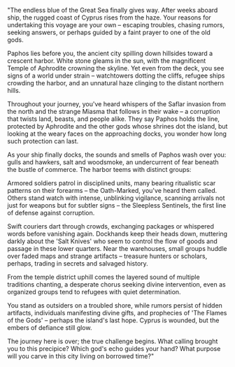 "The endless blue of the Great Sea finally gives way. After weeks aboard ship, the rugged coast of Cyprus rises from the haze. Your reasons for undertaking this voyage are your own – escaping troubles, chasing rumors, seeking answers, or perhaps guided by a faint prayer to one of the old gods.

Paphos lies before you, the ancient city spilling down hillsides toward a crescent harbor. White stone gleams in the sun, with the magnificent Temple of Aphrodite crowning the skyline. Yet even from the deck, you see signs of a world under strain – watchtowers dotting the cliffs, refugee ships crowding the harbor, and an unnatural haze clinging to the distant northern hills.

Throughout your journey, you've heard whispers of the Saflar invasion from the north and the strange Miasma that follows in their wake – a corruption that twists land, beasts, and people alike. They say Paphos holds the line, protected by Aphrodite and the other gods whose shrines dot the island, but looking at the weary faces on the approaching docks, you wonder how long such protection can last.

As your ship finally docks, the sounds and smells of Paphos wash over you: gulls and hawkers, salt and woodsmoke, an undercurrent of fear beneath the bustle of commerce. The harbor teems with distinct groups:

Armored soldiers patrol in disciplined units, many bearing ritualistic scar patterns on their forearms – the Oath-Marked, you've heard them called. Others stand watch with intense, unblinking vigilance, scanning arrivals not just for weapons but for subtler signs – the Sleepless Sentinels, the first line of defense against corruption.

Swift couriers dart through crowds, exchanging packages or whispered words before vanishing again. Dockhands keep their heads down, muttering darkly about the 'Salt Knives' who seem to control the flow of goods and passage in these lower quarters. Near the warehouses, small groups huddle over faded maps and strange artifacts – treasure hunters or scholars, perhaps, trading in secrets and salvaged history.

From the temple district uphill comes the layered sound of multiple traditions chanting, a desperate chorus seeking divine intervention, even as organized groups tend to refugees with quiet determination.

You stand as outsiders on a troubled shore, while rumors persist of hidden artifacts, individuals manifesting divine gifts, and prophecies of 'The Flames of the Gods' – perhaps the island's last hope. Cyprus is wounded, but the embers of defiance still glow.

The journey here is over; the true challenge begins. What calling brought you to this precipice? Which god's echo guides your hand? What purpose will you carve in this city living on borrowed time?"
